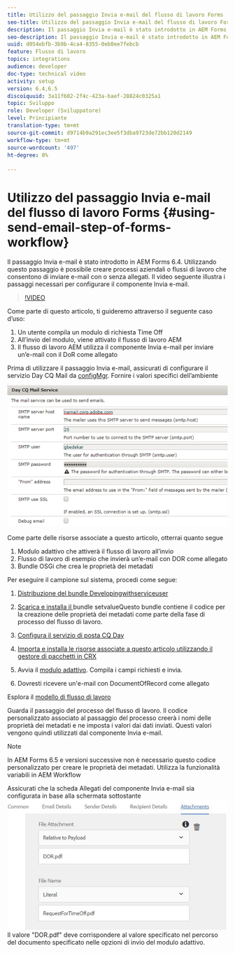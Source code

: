 ```yaml
---
title: Utilizzo del passaggio Invia e-mail del flusso di lavoro Forms
seo-title: Utilizzo del passaggio Invia e-mail del flusso di lavoro Forms
description: Il passaggio Invia e-mail è stato introdotto in AEM Forms 6.4. Utilizzando questo passaggio è possibile creare processi aziendali o flussi di lavoro che consentono di inviare e-mail con o senza allegati. Il video seguente illustra i passaggi per configurare il componente Invia e-mail
seo-description: Il passaggio Invia e-mail è stato introdotto in AEM Forms 6.4. Utilizzando questo passaggio è possibile creare processi aziendali o flussi di lavoro che consentono di inviare e-mail con o senza allegati. Il video seguente illustra i passaggi per configurare il componente Invia e-mail
uuid: d054ebfb-3b9b-4ca4-8355-0eb0ee7febcb
feature: Flusso di lavoro
topics: integrations
audience: developer
doc-type: technical video
activity: setup
version: 6.4,6.5
discoiquuid: 3a11f602-2f4c-423a-baef-28824c0325a1
topic: Sviluppo
role: Developer (Sviluppatore)
level: Principiante
translation-type: tm+mt
source-git-commit: d9714b9a291ec3ee5f3dba9723de72bb120d2149
workflow-type: tm+mt
source-wordcount: '497'
ht-degree: 0%

---
```



# Utilizzo del passaggio Invia e-mail del flusso di lavoro Forms {#using-send-email-step-of-forms-workflow}

Il passaggio Invia e-mail è stato introdotto in AEM Forms 6.4. Utilizzando questo passaggio è possibile creare processi aziendali o flussi di lavoro che consentono di inviare e-mail con o senza allegati. Il video seguente illustra i passaggi necessari per configurare il componente Invia e-mail.

>[!VIDEO](https://video.tv.adobe.com/v/21499/?quality=9&learn=on)

Come parte di questo articolo, ti guideremo attraverso il seguente caso d’uso:

1. Un utente compila un modulo di richiesta Time Off
1. All’invio del modulo, viene attivato il flusso di lavoro AEM
1. Il flusso di lavoro AEM utilizza il componente Invia e-mail per inviare un’e-mail con il DoR come allegato

Prima di utilizzare il passaggio Invia e-mail, assicurati di configurare il servizio Day CQ Mail da [configMgr](http://localhost:4502/system/console/configMgr). Fornire i valori specifici dell’ambiente

![Configura il servizio di posta CQ Day](assets/mailservice.png)

Come parte delle risorse associate a questo articolo, otterrai quanto segue

1. Modulo adattivo che attiverà il flusso di lavoro all’invio
1. Flusso di lavoro di esempio che invierà un’e-mail con DOR come allegato
1. Bundle OSGi che crea le proprietà dei metadati

Per eseguire il campione sul sistema, procedi come segue:

1. [Distribuzione del bundle Developingwithserviceuser](/help/forms/assets/common-osgi-bundles/DevelopingWithServiceUser.jar)

1. [Scarica e installa il ](/help/forms/assets/common-osgi-bundles/SetValueApp.core-1.0-SNAPSHOT.jar)bundle setvalueQuesto bundle contiene il codice per la creazione delle proprietà dei metadati come parte della fase di processo del flusso di lavoro.
1. [Configura il servizio di posta CQ Day](https://helpx.adobe.com/experience-manager/6-5/sites/administering/using/notification.html)
1. [Importa e installa le risorse associate a questo articolo utilizzando il gestore di pacchetti in CRX](assets/emaildoraemformskt.zip)
1. Avvia il [modulo adattivo](http://localhost:4502/content/dam/formsanddocuments/helpx/timeoffrequestform/jcr:content?wcmmode=disabled). Compila i campi richiesti e invia.
1. Dovresti ricevere un&#39;e-mail con DocumentOfRecord come allegato

Esplora il [modello di flusso di lavoro](http://localhost:4502/editor.html/conf/global/settings/workflow/models/emaildor.html)

Guarda il passaggio del processo del flusso di lavoro. Il codice personalizzato associato al passaggio del processo creerà i nomi delle proprietà dei metadati e ne imposta i valori dai dati inviati. Questi valori vengono quindi utilizzati dal componente Invia e-mail.

>[!NOTE]
>
>In AEM Forms 6.5 e versioni successive non è necessario questo codice personalizzato per creare le proprietà dei metadati. Utilizza la funzionalità variabili in AEM Workflow

Assicurati che la scheda Allegati del componente Invia e-mail sia configurata in base alla schermata sottostante
![Invia allegato e-mail](assets/sendemailcomponentconfigure.jpg)Il valore &quot;DOR.pdf&quot; deve corrispondere al valore specificato nel percorso del documento specificato nelle opzioni di invio del modulo adattivo.

